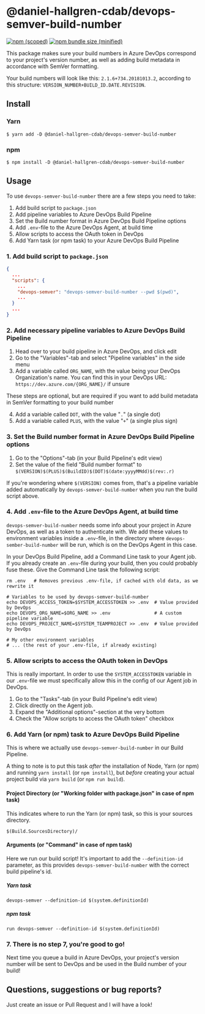 # @daniel-hallgren-cdab/devops-semver-build-number

[![npm (scoped)](https://img.shields.io/npm/v/@daniel-hallgren-cdab/devops-semver-build-number.svg)](https://github.com/daniel-hallgren-cdab/devops-semver-build-number)
[![npm bundle size (minified)](https://img.shields.io/bundlephobia/min/@daniel-hallgren-cdab/devops-semver-build-number.svg)](https://github.com/daniel-hallgren-cdab/devops-semver-build-number)


This package makes sure your build numbers in Azure DevOps correspond to your project's version number, as well as adding build metadata in accordance with SemVer formatting.

Your build numbers will look like this: `2.1.6+734.20181013.2`, according to this structure: `VERSION_NUMBER+BUILD_ID.DATE.REVISION`.


## Install

### Yarn
```console
$ yarn add -D @daniel-hallgren-cdab/devops-semver-build-number
```

### npm
```console
$ npm install -D @daniel-hallgren-cdab/devops-semver-build-number
```


## Usage

To use `devops-semver-build-number` there are a few steps you need to take:

1. Add build script to `package.json`
0. Add pipeline variables to Azure DevOps Build Pipeline
0. Set the Build number format in Azure DevOps Build Pipeline options
0. Add `.env`-file to the Azure DevOps Agent, at build time
0. Allow scripts to access the OAuth token in DevOps
0. Add Yarn task (or npm task) to your Azure DevOps Build Pipeline



### 1. Add build script to `package.json`
```json
{
  ...
  "scripts": {
    ...
    "devops-semver": "devops-semver-build-number --pwd $(pwd)",
    ...
  }
  ...
}
```



### 2. Add necessary pipeline variables to Azure DevOps Build Pipeline

1. Head over to your build pipeline in Azure DevOps, and click edit
0. Go to the "Variables"-tab and select "Pipeline variables" in the side menu
0. Add a variable called `ORG_NAME`, with the value being your DevOps Organization's name. You can find this in your DevOps URL: `https://dev.azure.com/{ORG_NAME}/` if unsure

These steps are optional, but are required if you want to add build metadata in SemVer formatting to your build number

4. Add a variable called `DOT`, with the value "`.`" (a single dot)
0. Add a variable called `PLUS`, with the value "`+`" (a single plus sign)



### 3. Set the Build number format in Azure DevOps Build Pipeline options

1. Go to the "Options"-tab (in your Build Pipeline's edit view)
0. Set the value of the field "Build number format" to `$(VERSION)$(PLUS)$(BuildID)$(DOT)$(date:yyyyMMdd)$(rev:.r)`

If you're wondering where `$(VERSION)` comes from, that's a pipeline variable added automatically by `devops-semver-build-number` when you run the build script above.



### 4. Add `.env`-file to the Azure DevOps Agent, at build time

`devops-semver-build-number` needs some info about your project in Azure DevOps, as well as a token to authenticate with. We add these values to environment variables inside a `.env`-file, in the directory where `devops-sember-build-number` will be run, which is on the DevOps Agent in this case.

In your DevOps Build Pipeline, add a Command Line task to your Agent job. If you already create an `.env`-file during your build, then you could probably fuse these. Give the Command Line task the following script:

```console
rm .env   # Removes previous .env-file, if cached with old data, as we rewrite it

# Variables to be used by devops-semver-build-number
echo DEVOPS_ACCESS_TOKEN=$SYSTEM_ACCESSTOKEN >> .env  # Value provided by DevOps
echo DEVOPS_ORG_NAME=$ORG_NAME >> .env                # A custom pipeline variable
echo DEVOPS_PROJECT_NAME=$SYSTEM_TEAMPROJECT >> .env  # Value provided by DevOps

# My other environment variables
# ... (the rest of your .env-file, if already existing)
```



### 5. Allow scripts to access the OAuth token in DevOps

This is really important. In order to use the `SYSTEM_ACCESSTOKEN` variable in our `.env`-file we must specifically allow this in the config of our Agent job in DevOps.

1. Go to the "Tasks"-tab (in your Build Pipeline's edit view)
0. Click directly on the Agent job.
0. Expand the "Additional options"-section at the very bottom
0. Check the "Allow scripts to access the OAuth token" checkbox



### 6. Add Yarn (or npm) task to Azure DevOps Build Pipeline

This is where we actually use `devops-semver-build-number` in our Build Pipeline.

A thing to note is to put this task *after* the installation of Node, Yarn (or npm) and running `yarn install` (or `npm install`), but *before* creating your actual project build via `yarn build` (or `npm run build`).

#### Project Directory (or "Working folder with package.json" in case of npm task)

This indicates where to run the Yarn (or npm) task, so this is your sources directory.

```console
$(Build.SourcesDirectory)/
```

#### Arguments (or "Command" in case of npm task)

Here we run our build script! It's important to add the `--definition-id` parameter, as this provides `devops-semver-build-number` with the correct build pipeline's id.

##### Yarn task
```console
devops-semver --definition-id $(system.definitionId)
```

##### npm task
```console
run devops-semver --definition-id $(system.definitionId)
```



### 7. There is no step 7, you're good to go!

Next time you queue a build in Azure DevOps, your project's version number will be sent to DevOps and be used in the Build number of your build!



## Questions, suggestions or bug reports?

Just create an issue or Pull Request and I will have a look!
